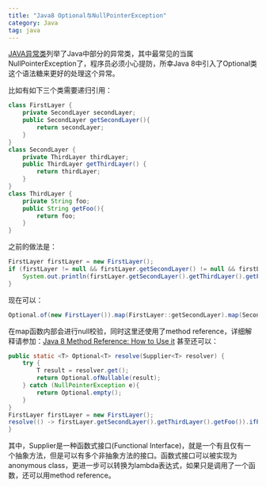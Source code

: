 ```yaml
---
title: "Java8 Optional与NullPointerException"
category: Java
tag: java
---
```

[JAVA异常类](https://leon-wtf.github.io/java/2019/06/03/JAVA%E5%BC%82%E5%B8%B8%E7%B1%BB/)列举了Java中部分的异常类，其中最常见的当属NullPointerException了，程序员必须小心提防，所幸Java 8中引入了Optional类这个语法糖来更好的处理这个异常。

比如有如下三个类需要递归引用：
```java
class FirstLayer {
    private SecondLayer secondLayer;
    public SecondLayer getSecondLayer(){
        return secondLayer;
    }
}
class SecondLayer {
    private ThirdLayer thirdLayer;
    public ThirdLayer getThirdLayer() {
        return thirdLayer;
    }
}
class ThirdLayer {
    private String foo;
    public String getFoo(){
        return foo;
    }
}
```
之前的做法是：
```java
FirstLayer firstLayer = new FirstLayer();
if (firstLayer != null && firstLayer.getSecondLayer() != null && firstLayer.getSecondLayer().getThirdLayer() != null) {
    System.out.println(firstLayer.getSecondLayer().getThirdLayer().getFoo());
}
```
现在可以：
```java
Optional.of(new FirstLayer()).map(FirstLayer::getSecondLayer).map(SecondLayer::getThirdLayer).map(ThirdLayer::getFoo).ifPresent(System.out::println);
```
在map函数内部会进行null校验，同时这里还使用了method reference，详细解释请参加：[Java 8 Method Reference: How to Use it](https://www.codementor.io/eh3rrera/using-java-8-method-reference-du10866vx)
甚至还可以：
```java
public static <T> Optional<T> resolve(Supplier<T> resolver) {
    try {
        T result = resolver.get();
        return Optional.ofNullable(result);
    } catch (NullPointerException e){
        return Optional.empty();
    }
}
FirstLayer firstLayer = new FirstLayer();
resolve(() -> firstLayer.getSecondLayer().getThirdLayer().getFoo()).ifPresent(System.out::println);
}
```
其中，Supplier是一种函数式接口(Functional Interface)，就是一个有且仅有一个抽象方法，但是可以有多个非抽象方法的接口。函数式接口可以被实现为anonymous class，更进一步可以转换为lambda表达式，如果只是调用了一个函数，还可以用method reference。
